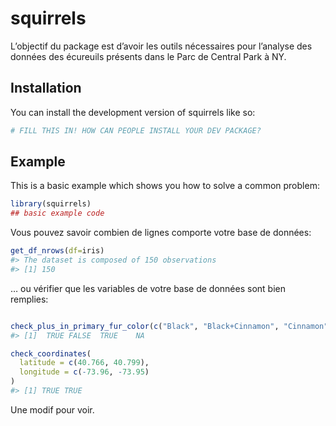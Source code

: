 
<!-- README.md is generated from README.Rmd. Please edit that file -->

# squirrels

<!-- badges: start -->
<!-- badges: end -->

L’objectif du package est d’avoir les outils nécessaires pour l’analyse
des données des écureuils présents dans le Parc de Central Park à NY.

## Installation

You can install the development version of squirrels like so:

``` r
# FILL THIS IN! HOW CAN PEOPLE INSTALL YOUR DEV PACKAGE?
```

## Example

This is a basic example which shows you how to solve a common problem:

``` r
library(squirrels)
## basic example code
```

Vous pouvez savoir combien de lignes comporte votre base de données:

``` r
get_df_nrows(df=iris)
#> The dataset is composed of 150 observations
#> [1] 150
```

… ou vérifier que les variables de votre base de données sont bien
remplies:

``` r

check_plus_in_primary_fur_color(c("Black", "Black+Cinnamon", "Cinnamon", NA))
#> [1]  TRUE FALSE  TRUE    NA

check_coordinates(
  latitude = c(40.766, 40.799),
  longitude = c(-73.96, -73.95)
)
#> [1] TRUE TRUE
```

Une modif pour voir.
